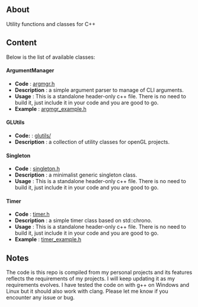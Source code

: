 ## About

Utility functions and classes for C++

## Content

Below is the list of available classes:

#### ArgumentManager

- **Code** : [argmgr.h](https://github.com/gnader/cppUtilCode/blob/master/src/argmgr.h)
- **Description** : a simple argument parser to manage of CLI arguments.
- **Usage** : This is a standalone header-only c++ file. There is no need to build it, just include it in your code and you are good to go.
- **Example** : [argmgr_example.h](https://github.com/gnader/cpp_utils/blob/master/examples/argmgr_example.cpp)

#### GLUtils

- **Code:** : [glutils/](https://github.com/gnader/cppUtilCode/blob/master/src/glutils)
- **Description** : a collection of utility classes for openGL projects.

#### Singleton

- **Code** : [singleton.h](https://github.com/gnader/cppUtilCode/blob/master/src/singleton.h)
- **Description** : a minimalist generic singleton class.
- **Usage** : This is a standalone header-only c++ file. There is no need to build it, just include it in your code and you are good to go.

#### Timer

- **Code** : [timer.h](https://github.com/gnader/cppUtilCode/blob/master/src/timer.h)
- **Description** : a simple timer class based on std::chrono.
- **Usage** : This is a standalone header-only c++ file. There is no need to build it, just include it in your code and you are good to go.
- **Example** : [timer_example.h](https://github.com/gnader/cpp_utils/blob/master/examples/timer_example.cpp)

## Notes

The code is this repo is compiled from my personal projects and its features reflects the requirements of my projects.
I will keep updating it as my requirements evolves.
I have tested the code on with g++ on Windows and Linux but it should also work with clang.
Please let me know if you encounter any issue or bug.
